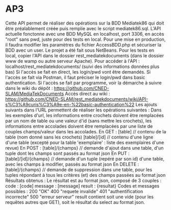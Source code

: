 # AP3
Cette API permet de réaliser des opérations sur la BDD Mediatek86 qui doit être préalablement créée puis remplie avec le script mediatek86.sql.
L'API actuelle fonctonne avec une BDD MySQL en localhost, port 3306, en accès "root" sans pwd, juste pour des tests en local. Pour une mise en production, il faudra modifier les paramètres du fichier AccessBDD.php et sécuriser la BDD avec un user. Le projet a été fait sous NetBeans.
Pour les tests en local, copier l'API dans le dossier rest_mediatekdocuments (dans le dossier www de wamp ou autre serveur Apache).
Pour accéder à l'API :
localhost/rest_mediatekdocuments/
(suivi des informations données plus bas)
Si l'accès se fait en direct, les login/pwd vont être demandés.
Si l'accès se fait via Postman, il faut préciser le login/pwd dans basic authentication.
Si l'accès se fait par programme, voir la démarche à suivre dans le wiki du dépôt :
https://github.com/CNED-SLAM/MediaTekDocuments
Accès direct au wiki :
https://github.com/CNED-SLAM/rest_mediatekdocuments/wiki/API-s%C3%A9curis%C3%A9e-en-%22basic-authentication%22
Les ajouts suivants dans l'URL permettent de réaliser les opérations suivantes :
Dans les exemples d'url, les informations entre crochets doivent être remplacées par un nom de table ou une valeur d'id (sans mettre les crochets), les informations entre accolades doivent être remplacées par une liste de couples champs/valeur dans les accolades.
En GET :
[table] // contenu de la table (nom donné sans les crochets)
[table]/[id] // contenu d'une ligne d'une table (excepté pour la table 'exemplaire' : liste des exemplaires d'une revue)
En POST :
[table]/{champs} // demande d'ajout dans une table, d'un tuple dont les champs sont passés au format json
En PUT :
[table]/[id]/{champs} // demande d'un tuple (repéré par son id) d'une table, avec les champs à modifier, passés au format json
En DELETE :
[table]/{champs} // demande de suppression dans une table, pour les tuples répondant à tous les critères (et) des champs passées au format json
Résultats obtenus :
Le résultat est au format json, composé de 3 couples :
code : [code]
message : [message]
result : {resultat}
Codes et messages possibles :
200 "OK"
400 "requete invalide"
401 "authentification incorrecte"
500 "erreur serveur"
result contient soit une vide (pour les requêtes autres que GET), soit le résultat du select au format json. 
